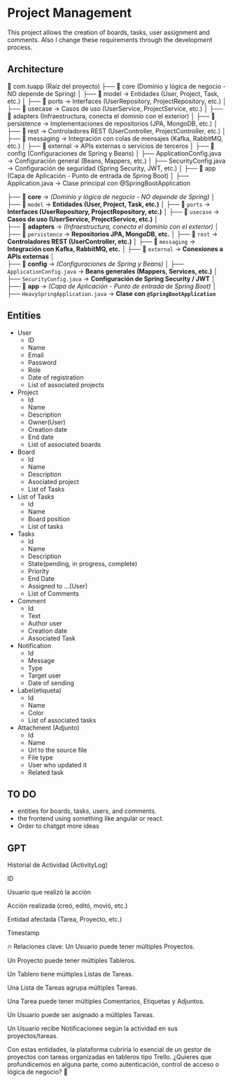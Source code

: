 # Project Management

This project allows the creation of boards, tasks, user assignment and comments. Also I change these requirements
through the development process.

## Architecture

📂 com.tuapp (Raíz del proyecto)
├── 📂 core (Dominio y lógica de negocio - NO depende de Spring)
│ ├── 📂 model → Entidades (User, Project, Task, etc.)
│ ├── 📂 ports → Interfaces (UserRepository, ProjectRepository, etc.)
│ ├── 📂 usecase → Casos de uso (UserService, ProjectService, etc.)
│
├── 📂 adapters (Infraestructura, conecta el dominio con el exterior)
│ ├── 📂 persistence → Implementaciones de repositorios (JPA, MongoDB, etc.)
│ ├── 📂 rest → Controladores REST (UserController, ProjectController, etc.)
│ ├── 📂 messaging → Integración con colas de mensajes (Kafka, RabbitMQ, etc.)
│ ├── 📂 external → APIs externas o servicios de terceros
│
├── 📂 config (Configuraciones de Spring y Beans)
│ ├── ApplicationConfig.java → Configuración general (Beans, Mappers, etc.)
│ ├── SecurityConfig.java → Configuración de seguridad (Spring Security, JWT, etc.)
│
├── 📂 app (Capa de Aplicación - Punto de entrada de Spring Boot)
│ ├── Application.java → Clase principal con @SpringBootApplication



├── 📂 **core**  → *(Dominio y lógica de negocio - NO depende de Spring)*
│   ├── 📂 `model` → **Entidades (User, Project, Task, etc.)**
│   ├── 📂 `ports` → **Interfaces (UserRepository, ProjectRepository, etc.)**
│   ├── 📂 `usecase` → **Casos de uso (UserService, ProjectService, etc.)**
│  
├── 📂 **adapters**  → *(Infraestructura, conecta el dominio con el exterior)*
│   ├── 📂 `persistence` → **Repositorios JPA, MongoDB, etc.**
│   ├── 📂 `rest` → **Controladores REST (UserController, etc.)**
│   ├── 📂 `messaging` → **Integración con Kafka, RabbitMQ, etc.**
│   ├── 📂 `external` → **Conexiones a APIs externas**
│  
├── 📂 **config**  → *(Configuraciones de Spring y Beans)*
│   ├── `ApplicationConfig.java` → **Beans generales (Mappers, Services, etc.)**
│   ├── `SecurityConfig.java` → **Configuración de Spring Security / JWT**
│  
├── 📂 **app**  → *(Capa de Aplicación - Punto de entrada de Spring Boot)*
│   ├── `HeavySpringApplication.java` → **Clase con `@SpringBootApplication`**



## Entities

- User
    - ID
    - Name
    - Email
    - Password
    - Role
    - Date of registration
    - List of associated projects
- Project
    - Id
    - Name
    - Description
    - Owner(User)
    - Creation date
    - End date
    - List of associated boards
- Board
    - Id
    - Name
    - Description
    - Asociated project
    - List of Tasks
- List of Tasks
    - Id
    - Name
    - Board position
    - List of tasks
- Tasks
    - Id
    - Name
    - Description
    - State(pending, in progress, complete)
    - Priority
    - End Date
    - Assigned to ...(User)
    - List of Comments
- Comment
    - Id
    - Text
    - Author user
    - Creation date
    - Associated Task
- Notification
    - Id
    - Message
    - Type
    - Target user
    - Date of sending
- Label(etiqueta)
    - Id
    - Name
    - Color
    - List of associated tasks
- Attachment (Adjunto)
    - Id
    - Name
    - Url to the source file
    - File type
    - User who updated it
    - Related task
## TO DO

- entities for boards, tasks, users, and comments.
- the frontend using something like angular or react.
- Order to chatgpt more ideas



## GPT

Historial de Actividad (ActivityLog)

ID

Usuario que realizó la acción

Acción realizada (creó, editó, movió, etc.)

Entidad afectada (Tarea, Proyecto, etc.)

Timestamp

🔥 Relaciones clave:
Un Usuario puede tener múltiples Proyectos.

Un Proyecto puede tener múltiples Tableros.

Un Tablero tiene múltiples Listas de Tareas.

Una Lista de Tareas agrupa múltiples Tareas.

Una Tarea puede tener múltiples Comentarios, Etiquetas y Adjuntos.

Un Usuario puede ser asignado a múltiples Tareas.

Un Usuario recibe Notificaciones según la actividad en sus proyectos/tareas.

Con estas entidades, la plataforma cubriría lo esencial de un gestor de proyectos con tareas organizadas en tableros tipo Trello. ¿Quieres que profundicemos en alguna parte, como autenticación, control de acceso o lógica de negocio? 🚀






